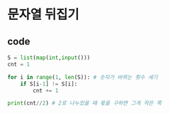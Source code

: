 # 문자열 뒤집기

## code

```python
S = list(map(int,input()))
cnt = 1

for i in range(1, len(S)): # 숫자가 바뀌는 횟수 세기
    if S[i-1] != S[i]:
        cnt += 1

print(cnt//2) # 2로 나누었을 때 몫을 구하면 그게 작은 쪽
```

